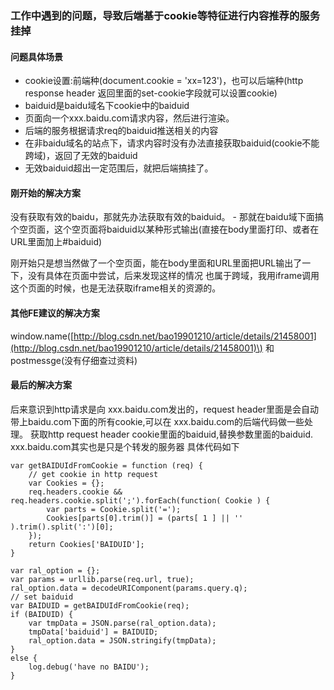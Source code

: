### 工作中遇到的问题，导致后端基于cookie等特征进行内容推荐的服务挂掉

#### 问题具体场景

* cookie设置:前端种\(document.cookie = 'xx=123'\)，也可以后端种\(http response header 返回里面的set-cookie字段就可以设置cookie\)
* baiduid是baidu域名下cookie中的baiduid
* 页面向一个xxx.baidu.com请求内容，然后进行渲染。
* 后端的服务根据请求req的baiduid推送相关的内容
* 在非baidu域名的站点下，请求内容时没有办法直接获取baiduid\(cookie不能跨域\)，返回了无效的baiduid
* 无效baiduid超出一定范围后，就把后端搞挂了。

#### 刚开始的解决方案

没有获取有效的baidu，那就先办法获取有效的baiduid。 - 那就在baidu域下面搞个空页面，这个空页面将baiduid以某种形式输出\(直接在body里面打印、或者在URL里面加上\#baiduid\)

刚开始只是想当然做了一个空页面，能在body里面和URL里面把URL输出了一下，没有具体在页面中尝试，后来发现这样的情况 也属于跨域，我用iframe调用这个页面的时候，也是无法获取iframe相关的资源的。

#### 其他FE建议的解决方案

window.name\([http://blog.csdn.net/bao19901210/article/details/21458001](http://blog.csdn.net/bao19901210/article/details/21458001)\) 和 postmessge\(没有仔细查过资料\)

#### 最后的解决方案

后来意识到http请求是向 xxx.baidu.com发出的，request header里面是会自动带上baidu.com下面的所有cookie,可以在 xxx.baidu.com的后端代码做一些处理。 获取http request header cookie里面的baiduid,替换参数里面的baiduid. xxx.baidu.com其实也是只是个转发的服务器 具体代码如下

```
var getBAIDUIdFromCookie = function (req) {
    // get cookie in http request
    var Cookies = {};
    req.headers.cookie && req.headers.cookie.split(';').forEach(function( Cookie ) {
        var parts = Cookie.split('=');
        Cookies[parts[0].trim()] = (parts[ 1 ] || '' ).trim().split(':')[0];
    });
    return Cookies['BAIDUID'];
}

var ral_option = {};
var params = urllib.parse(req.url, true);
ral_option.data = decodeURIComponent(params.query.q);
// set baiduid
var BAIDUID = getBAIDUIdFromCookie(req);
if (BAIDUID) {
    var tmpData = JSON.parse(ral_option.data);
    tmpData['baiduid'] = BAIDUID;
    ral_option.data = JSON.stringify(tmpData);
}
else {
    log.debug('have no BAIDU');
}
```




